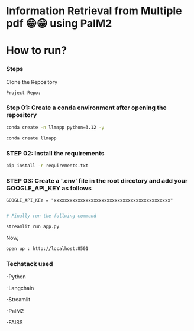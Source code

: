 # Information Retrieval from Multiple pdf 😁😁 using PalM2

# How to run?

### Steps

Clone the Repository

```bash
Project Repo:
```

### Step 01: Create a conda environment after opening the repository

```bash
conda create -n llmapp python=3.12 -y
```

```bash
conda create llmapp
```
### STEP 02: Install the requirements

```bash
pip install -r requirements.txt
```

### STEP 03: Create a '.env' file in the root directory and add your GOOGLE_API_KEY as follows

```
GOOGLE_API_KEY = "xxxxxxxxxxxxxxxxxxxxxxxxxxxxxxxxxxxxxxxxxxxx"
```

```bash

# Finally run the follwing command

streamlit run app.py
```

Now,
```bash
open up : http://localhost:8501
```

### Techstack used

-Python

-Langchain

-Streamlit

-PalM2

-FAISS
